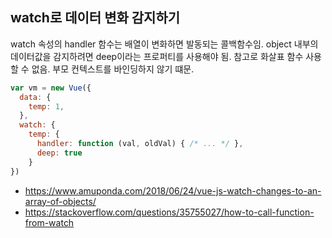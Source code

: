 watch로 데이터 변화 감지하기
---
watch 속성의 handler 함수는 배열이 변화하면 발동되는 콜백함수임.
object 내부의 데이터값을 감지하려면 deep이라는 프로퍼티를 사용해야 됨. 참고로 화살표 함수 사용할 수 없음. 부모 컨텍스트를 바인딩하지 않기 떄문.


```javascript
var vm = new Vue({
  data: {
    temp: 1,
  },
  watch: {
    temp: {
      handler: function (val, oldVal) { /* ... */ },
      deep: true
    }
})
```

* https://www.amuponda.com/2018/06/24/vue-js-watch-changes-to-an-array-of-objects/
* https://stackoverflow.com/questions/35755027/how-to-call-function-from-watch